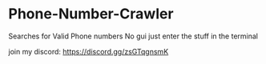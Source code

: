 # Phone-Number-Crawler
Searches for Valid Phone numbers
No gui just enter the stuff in the terminal

join my discord: https://discord.gg/zsGTqgnsmK
